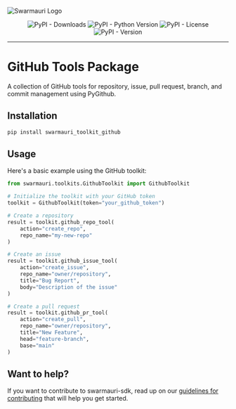![Swarmauri Logo](https://res.cloudinary.com/dbjmpekvl/image/upload/v1730099724/Swarmauri-logo-lockup-2048x757_hww01w.png)

<div align="center">

![PyPI - Downloads](https://img.shields.io/pypi/dm/swarmauri_toolkit_github)
![PyPI - Python Version](https://img.shields.io/pypi/pyversions/swarmauri-toolkit-github)
![PyPI - License](https://img.shields.io/pypi/l/swarmauri_toolkit_github)
![PyPI - Version](https://img.shields.io/pypi/v/swarmauri-toolkit-github?label=swarmauri_tool_github&color=green)

</div>

---

# GitHub Tools Package

A collection of GitHub tools for repository, issue, pull request, branch, and commit management using PyGithub.

## Installation

```bash
pip install swarmauri_toolkit_github
```

## Usage

Here's a basic example using the GitHub toolkit:

```python
from swarmauri.toolkits.GithubToolkit import GithubToolkit

# Initialize the toolkit with your GitHub token
toolkit = GithubToolkit(token="your_github_token")

# Create a repository
result = toolkit.github_repo_tool(
    action="create_repo",
    repo_name="my-new-repo"
)

# Create an issue
result = toolkit.github_issue_tool(
    action="create_issue",
    repo_name="owner/repository",
    title="Bug Report",
    body="Description of the issue"
)

# Create a pull request
result = toolkit.github_pr_tool(
    action="create_pull",
    repo_name="owner/repository",
    title="New Feature",
    head="feature-branch",
    base="main"
)
```

## Want to help?

If you want to contribute to swarmauri-sdk, read up on our [guidelines for contributing](https://github.com/swarmauri/swarmauri-sdk/blob/master/contributing.md) that will help you get started.

